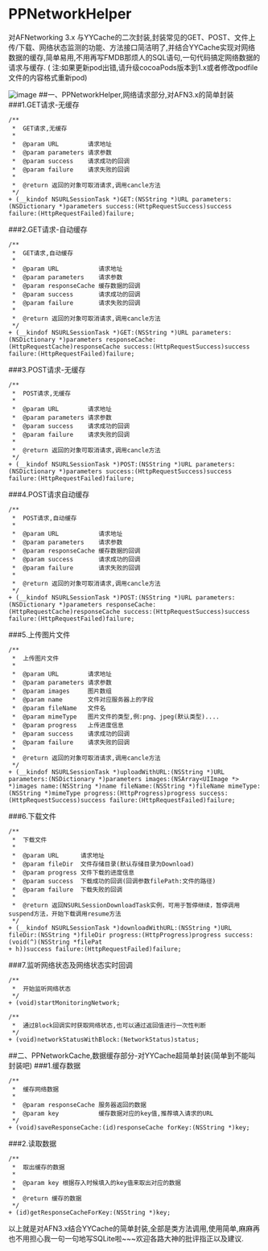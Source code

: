 # PPNetworkHelper

对AFNetworking 3.x 与YYCache的二次封装,封装常见的GET、POST、文件上传/下载、网络状态监测的功能、方法接口简洁明了,并结合YYCache实现对网络数据的缓存,简单易用,不用再写FMDB那烦人的SQL语句,一句代码搞定网络数据的请求与缓存. ( 注:如果更新pod出错,请升级cocoaPods版本到1.x或者修改podfile文件的内容格式重新pod)

![image](https://github.com/jkpang/PPNetworkHelper/blob/master/Picture/network.gif)
##一、PPNetworkHelper,网络请求部分,对AFN3.x的简单封装
###1.GET请求-无缓存

```objc
/**
 *  GET请求,无缓存
 *
 *  @param URL        请求地址
 *  @param parameters 请求参数
 *  @param success    请求成功的回调
 *  @param failure    请求失败的回调
 *
 *  @return 返回的对象可取消请求,调用cancle方法
 */
+ (__kindof NSURLSessionTask *)GET:(NSString *)URL parameters:(NSDictionary *)parameters success:(HttpRequestSuccess)success failure:(HttpRequestFailed)failure;

```
###2.GET请求-自动缓存

```objc
/**
 *  GET请求,自动缓存
 *
 *  @param URL           请求地址
 *  @param parameters    请求参数
 *  @param responseCache 缓存数据的回调
 *  @param success       请求成功的回调
 *  @param failure       请求失败的回调
 *
 *  @return 返回的对象可取消请求,调用cancle方法
 */
+ (__kindof NSURLSessionTask *)GET:(NSString *)URL parameters:(NSDictionary *)parameters responseCache:(HttpRequestCache)responseCache success:(HttpRequestSuccess)success failure:(HttpRequestFailed)failure;
```
###3.POST请求-无缓存

```objc
/**
 *  POST请求,无缓存
 *
 *  @param URL        请求地址
 *  @param parameters 请求参数
 *  @param success    请求成功的回调
 *  @param failure    请求失败的回调
 *
 *  @return 返回的对象可取消请求,调用cancle方法
 */
+ (__kindof NSURLSessionTask *)POST:(NSString *)URL parameters:(NSDictionary *)parameters success:(HttpRequestSuccess)success failure:(HttpRequestFailed)failure;
```
###4.POST请求自动缓存

```objc
/**
 *  POST请求,自动缓存
 *
 *  @param URL           请求地址
 *  @param parameters    请求参数
 *  @param responseCache 缓存数据的回调
 *  @param success       请求成功的回调
 *  @param failure       请求失败的回调
 *
 *  @return 返回的对象可取消请求,调用cancle方法
 */
+ (__kindof NSURLSessionTask *)POST:(NSString *)URL parameters:(NSDictionary *)parameters responseCache:(HttpRequestCache)responseCache success:(HttpRequestSuccess)success failure:(HttpRequestFailed)failure;
```
###5.上传图片文件

```objc
/**
 *  上传图片文件
 *
 *  @param URL        请求地址
 *  @param parameters 请求参数
 *  @param images     图片数组
 *  @param name       文件对应服务器上的字段
 *  @param fileName   文件名
 *  @param mimeType   图片文件的类型,例:png、jpeg(默认类型)....
 *  @param progress   上传进度信息
 *  @param success    请求成功的回调
 *  @param failure    请求失败的回调
 *
 *  @return 返回的对象可取消请求,调用cancle方法
 */
+ (__kindof NSURLSessionTask *)uploadWithURL:(NSString *)URL parameters:(NSDictionary *)parameters images:(NSArray<UIImage *> *)images name:(NSString *)name fileName:(NSString *)fileName mimeType:(NSString *)mimeType progress:(HttpProgress)progress success:(HttpRequestSuccess)success failure:(HttpRequestFailed)failure;
```
###6.下载文件

```objc
/**
 *  下载文件
 *
 *  @param URL      请求地址
 *  @param fileDir  文件存储目录(默认存储目录为Download)
 *  @param progress 文件下载的进度信息
 *  @param success  下载成功的回调(回调参数filePath:文件的路径)
 *  @param failure  下载失败的回调
 *
 *  @return 返回NSURLSessionDownloadTask实例，可用于暂停继续，暂停调用suspend方法，开始下载调用resume方法
 */
+ (__kindof NSURLSessionTask *)downloadWithURL:(NSString *)URL fileDir:(NSString *)fileDir progress:(HttpProgress)progress success:(void(^)(NSString *filePat
+ h))success failure:(HttpRequestFailed)failure;
```
###7.监听网络状态及网络状态实时回调

```objc
/**
 *  开始监听网络状态
 */
+ (void)startMonitoringNetwork;

/**
 *  通过Block回调实时获取网络状态,也可以通过返回值进行一次性判断
 */
+ (void)networkStatusWithBlock:(NetworkStatus)status;
```
##二、PPNetworkCache,数据缓存部分-对YYCache超简单封装(简单到不能叫封装吧)
###1.缓存数据

```objc
/**
 *  缓存网络数据
 *
 *  @param responseCache 服务器返回的数据
 *  @param key           缓存数据对应的key值,推荐填入请求的URL
 */
+ (void)saveResponseCache:(id)responseCache forKey:(NSString *)key;
```
###2.读取数据

```objc
/**
 *  取出缓存的数据
 *
 *  @param key 根据存入时候填入的key值来取出对应的数据
 *
 *  @return 缓存的数据
 */
+ (id)getResponseCacheForKey:(NSString *)key;
```
以上就是对AFN3.x结合YYCache的简单封装,全部是类方法调用,使用简单,麻麻再也不用担心我一句一句地写SQLite啦~~~欢迎各路大神的批评指正以及建议.

